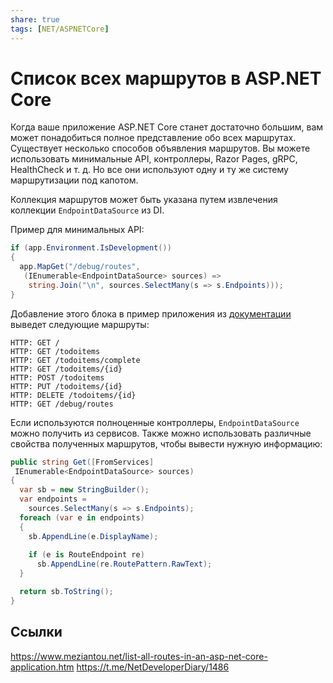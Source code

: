 ```yaml
---
share: true
tags: [NET/ASPNETCore]
---
```

# Список всех маршрутов в ASP.NET Core
Когда ваше приложение ASP.NET Core станет достаточно большим, вам может понадобиться полное представление обо всех маршрутах. Существует несколько способов объявления маршрутов. Вы можете использовать минимальные API, контроллеры, Razor Pages, gRPC, HealthCheck и т. д. Но все они используют одну и ту же систему маршрутизации под капотом.

Коллекция маршрутов может быть указана путем извлечения коллекции `EndpointDataSource` из DI.

Пример для минимальных API:
```csharp
if (app.Environment.IsDevelopment())
{
  app.MapGet("/debug/routes", 
   (IEnumerable<EndpointDataSource> sources) =>
    string.Join("\n", sources.SelectMany(s => s.Endpoints)));
}
```

Добавление этого блока в пример приложения из [документации](https://docs.microsoft.com/en-us/aspnet/core/tutorials/min-web-api) выведет следующие маршруты:

```
HTTP: GET /
HTTP: GET /todoitems
HTTP: GET /todoitems/complete
HTTP: GET /todoitems/{id}
HTTP: POST /todoitems
HTTP: PUT /todoitems/{id}
HTTP: DELETE /todoitems/{id}
HTTP: GET /debug/routes
```

Если используются полноценные контроллеры, `EndpointDataSource` можно получить из сервисов. Также можно использовать различные свойства полученных маршрутов, чтобы вывести нужную информацию:

```csharp
public string Get([FromServices] 
 IEnumerable<EndpointDataSource> sources)
{
  var sb = new StringBuilder();
  var endpoints = 
    sources.SelectMany(s => s.Endpoints);
  foreach (var e in endpoints)
  {
    sb.AppendLine(e.DisplayName);
 
    if (e is RouteEndpoint re)
      sb.AppendLine(re.RoutePattern.RawText); 
  }

  return sb.ToString();
}
```
## Ссылки
https://www.meziantou.net/list-all-routes-in-an-asp-net-core-application.htm
https://t.me/NetDeveloperDiary/1486
